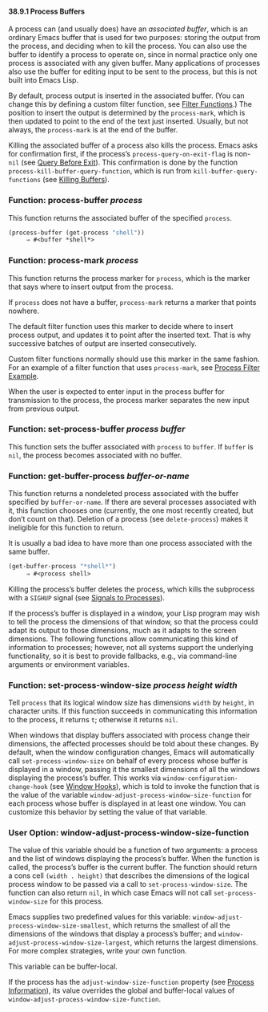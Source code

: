 

#### 38.9.1 Process Buffers

A process can (and usually does) have an *associated buffer*, which is an ordinary Emacs buffer that is used for two purposes: storing the output from the process, and deciding when to kill the process. You can also use the buffer to identify a process to operate on, since in normal practice only one process is associated with any given buffer. Many applications of processes also use the buffer for editing input to be sent to the process, but this is not built into Emacs Lisp.

By default, process output is inserted in the associated buffer. (You can change this by defining a custom filter function, see [Filter Functions](Filter-Functions.html).) The position to insert the output is determined by the `process-mark`, which is then updated to point to the end of the text just inserted. Usually, but not always, the `process-mark` is at the end of the buffer.

Killing the associated buffer of a process also kills the process. Emacs asks for confirmation first, if the process’s `process-query-on-exit-flag` is non-`nil` (see [Query Before Exit](Query-Before-Exit.html)). This confirmation is done by the function `process-kill-buffer-query-function`, which is run from `kill-buffer-query-functions` (see [Killing Buffers](Killing-Buffers.html)).

### Function: **process-buffer** *process*

This function returns the associated buffer of the specified `process`.

```lisp
(process-buffer (get-process "shell"))
     ⇒ #<buffer *shell*>
```

### Function: **process-mark** *process*

This function returns the process marker for `process`, which is the marker that says where to insert output from the process.

If `process` does not have a buffer, `process-mark` returns a marker that points nowhere.

The default filter function uses this marker to decide where to insert process output, and updates it to point after the inserted text. That is why successive batches of output are inserted consecutively.

Custom filter functions normally should use this marker in the same fashion. For an example of a filter function that uses `process-mark`, see [Process Filter Example](Filter-Functions.html#Process-Filter-Example).

When the user is expected to enter input in the process buffer for transmission to the process, the process marker separates the new input from previous output.

### Function: **set-process-buffer** *process buffer*

This function sets the buffer associated with `process` to `buffer`. If `buffer` is `nil`, the process becomes associated with no buffer.

### Function: **get-buffer-process** *buffer-or-name*

This function returns a nondeleted process associated with the buffer specified by `buffer-or-name`. If there are several processes associated with it, this function chooses one (currently, the one most recently created, but don’t count on that). Deletion of a process (see `delete-process`) makes it ineligible for this function to return.

It is usually a bad idea to have more than one process associated with the same buffer.

```lisp
(get-buffer-process "*shell*")
     ⇒ #<process shell>
```

Killing the process’s buffer deletes the process, which kills the subprocess with a `SIGHUP` signal (see [Signals to Processes](Signals-to-Processes.html)).

If the process’s buffer is displayed in a window, your Lisp program may wish to tell the process the dimensions of that window, so that the process could adapt its output to those dimensions, much as it adapts to the screen dimensions. The following functions allow communicating this kind of information to processes; however, not all systems support the underlying functionality, so it is best to provide fallbacks, e.g., via command-line arguments or environment variables.

### Function: **set-process-window-size** *process height width*

Tell `process` that its logical window size has dimensions `width` by `height`, in character units. If this function succeeds in communicating this information to the process, it returns `t`; otherwise it returns `nil`.

When windows that display buffers associated with process change their dimensions, the affected processes should be told about these changes. By default, when the window configuration changes, Emacs will automatically call `set-process-window-size` on behalf of every process whose buffer is displayed in a window, passing it the smallest dimensions of all the windows displaying the process’s buffer. This works via `window-configuration-change-hook` (see [Window Hooks](Window-Hooks.html)), which is told to invoke the function that is the value of the variable `window-adjust-process-window-size-function` for each process whose buffer is displayed in at least one window. You can customize this behavior by setting the value of that variable.

### User Option: **window-adjust-process-window-size-function**

The value of this variable should be a function of two arguments: a process and the list of windows displaying the process’s buffer. When the function is called, the process’s buffer is the current buffer. The function should return a cons cell `(width . height)` that describes the dimensions of the logical process window to be passed via a call to `set-process-window-size`. The function can also return `nil`, in which case Emacs will not call `set-process-window-size` for this process.

Emacs supplies two predefined values for this variable: `window-adjust-process-window-size-smallest`, which returns the smallest of all the dimensions of the windows that display a process’s buffer; and `window-adjust-process-window-size-largest`, which returns the largest dimensions. For more complex strategies, write your own function.

This variable can be buffer-local.

If the process has the `adjust-window-size-function` property (see [Process Information](Process-Information.html)), its value overrides the global and buffer-local values of `window-adjust-process-window-size-function`.
